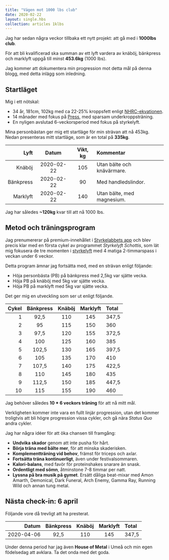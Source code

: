 ```yaml
---
title: "Vägen mot 1000 lbs club"
date: 2020-02-22
layout: single.hbs
collection: articles 1klbs
---
```


Jag har sedan några veckor tillbaka ett nytt projekt: att gå med i **1000lbs club**.

För att bli kvalificerad ska summan av ett lyft vardera av knäböj, bänkpress och marklyft uppgå till minst **453.6kg** (1000 lbs).

Jag kommer att dokumentera min progression mot detta mål på denna blogg, med detta inlägg som inledning.

## Startläget

Mig i ett nötskal:

- 34 år, 181cm, 102kg med ca 22-25% kroppsfett enligt [NHRC-ekvationen][4].
- 14 månader med fokus på [Press][3], med sparsam underkroppsträning.
- En nyligen avslutad 6-veckorsperiod med fokus på styrkelyft.

Mina personbästan ger mig ett startläge för min strävan att nå 453kg. Nedan presenteras mitt startläge, som är en total på **335kg**.

|      Lyft |   Datum    | Vikt, kg | Kommentar                  |
| --------: | :--------: | :------: | :------------------------- |
|    Knäböj | 2020-02-22 |   105    | Utan bälte och knävärmare. |
| Bänkpress | 2020-02-22 |    90    | Med handledslindor.        |
|  Marklyft | 2020-02-22 |   140    | Utan bälte, med magnesium. |

Jag har således **~120kg** kvar till att nå 1000 lbs.

## Metod och träningsprogram

Jag prenumererar på premium-innehållet i [Styrkelabbets app][1] och blev precis klar med en första cykel av programmet _Styrkelyft Schottis_, som lät mig fokusera de tre momenten i [styrkelyft][2] med 4 matiga 2-timmarspass i veckan under 6 veckor.

Detta program ämnar jag fortsätta med, med en strävan enligt följande:

- Höja personbästa (PB) på bänkpress med 2,5kg var sjätte vecka.
- Höja PB på knäböj med 5kg var sjätte vecka.
- Höja PB på marklyft med 5kg var sjätte vecka.

Det ger mig en utveckling som ser ut enligt följande.

| Cykel | Bänkpress | Knäböj | Marklyft | Total |
| ----: | :-------: | :----: | :------: | :---- |
|     1 |   92,5    |  110   |   145    | 347,5 |
|     2 |    95     |  115   |   150    | 360   |
|     3 |   97,5    |  120   |   155    | 372,5 |
|     4 |    100    |  125   |   160    | 385   |
|     5 |   102,5   |  130   |   165    | 397,5 |
|     6 |    105    |  135   |   170    | 410   |
|     7 |   107,5   |  140   |   175    | 422,5 |
|     8 |    110    |  145   |   180    | 435   |
|     9 |   112,5   |  150   |   185    | 447,5 |
|    10 |    115    |  155   |   190    | 460   |

Jag behöver således **10 \* 6 veckors träning** för att nå mitt mål.

Verkligheten kommer inte vara en fullt linjär progression, utan det kommer troligtvis att bli högre progression vissa cykler, och gå nära _Status Quo_ andra cykler.

Jag har några idéer för att öka chansen till framgång:

- **Undvika skador** genom att inte pusha för hårt.
- **Börja träna med bälte mer**, för att minska skaderisken.
- **Komplementträning vid behov**, främst för triceps och axlar.
- **Fortsätta träna kontinuerligt**, även under festivalsommaren.
- **Kalori-balans**, med favör för proteinshakes snarare än snask.
- **Ordentligt med sömn**, åtminstone 7-8 timmar per natt.
- **Lyssna på bra musik på gymet**. Ersätt dåliga beat-mixar med Amon Amarth, Demonical, Dark Funeral, Arch Enemy, Gamma Ray, Running Wild och annan tung metal.

## Nästa check-in: 6 april

Följande vore då trevligt att ha presterat.

|      Datum | Bänkpress | Knäböj | Marklyft | Total |
| ---------: | :-------: | :----: | :------: | :---- |
| 2020-04-06 |   92,5    |  110   |   145    | 347,5 |

Under denna period har jag även **House of Metal** i Umeå och min egen födelsedag att avklara. Ta det onda med det goda.

[1]: https://www.styrkelabbet.se/app/
[2]: https://sv.wikipedia.org/wiki/Styrkelyft
[3]: https://sv.wikipedia.org/wiki/Milit%C3%A4rpress
[4]: https://www.omnicalculator.com/health/navy-body-fat
